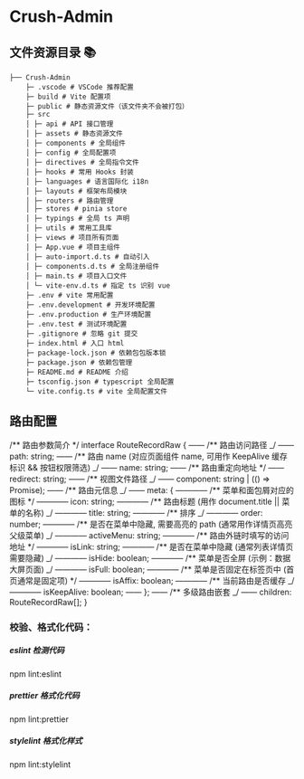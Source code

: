# Crush-Admin

## 文件资源目录 📚

```
├── Crush-Admin
    ├─ .vscode # VSCode 推荐配置
    ├─ build # Vite 配置项
    ├─ public # 静态资源文件（该文件夹不会被打包）
    ├─ src
    │ ├─ api # API 接口管理
    │ ├─ assets # 静态资源文件
    │ ├─ components # 全局组件
    │ ├─ config # 全局配置项
    │ ├─ directives # 全局指令文件
    │ ├─ hooks # 常用 Hooks 封装
    │ ├─ languages # 语言国际化 i18n
    │ ├─ layouts # 框架布局模块
    │ ├─ routers # 路由管理
    │ ├─ stores # pinia store
    │ ├─ typings # 全局 ts 声明
    │ ├─ utils # 常用工具库
    │ ├─ views # 项目所有页面
    │ ├─ App.vue # 项目主组件
    │ ├─ auto-import.d.ts # 自动引入
    │ ├─ components.d.ts # 全局注册组件
    │ ├─ main.ts # 项目入口文件
    │ └─ vite-env.d.ts # 指定 ts 识别 vue
    ├─ .env # vite 常用配置
    ├─ .env.development # 开发环境配置
    ├─ .env.production # 生产环境配置
    ├─ .env.test # 测试环境配置
    ├─ .gitignore # 忽略 git 提交
    ├─ index.html # 入口 html
    ├─ package-lock.json # 依赖包包版本锁
    ├─ package.json # 依赖包管理
    ├─ README.md # README 介绍
    ├─ tsconfig.json # typescript 全局配置
    └─ vite.config.ts # vite 全局配置文件
```

## 路由配置

/** 路由参数简介 \*/
interface RouteRecordRaw {
—— /** 路由访问路径 _/
—— path: string;
—— /\*\* 路由 name (对应页面组件 name, 可用作 KeepAlive 缓存标识 && 按钮权限筛选) _/
—— name: string;
—— /** 路由重定向地址 \*/
—— redirect: string;
—— /** 视图文件路径 _/
—— component: string | (() => Promise<unknown>);
—— /\*\* 路由元信息 _/
—— meta: {
———— /** 菜单和面包屑对应的图标 \*/
———— icon: string;
———— /** 路由标题 (用作 document.title || 菜单的名称) _/
———— title: string;
———— /\*\* 排序 _/
———— order: number;
———— /\*\* 是否在菜单中隐藏, 需要高亮的 path (通常用作详情页高亮父级菜单) _/
———— activeMenu: string;
———— /** 路由外链时填写的访问地址 \*/
———— isLink: string;
———— /** 是否在菜单中隐藏 (通常列表详情页需要隐藏) _/
———— isHide: boolean;
———— /\*\* 菜单是否全屏 (示例：数据大屏页面) \_/
———— isFull: boolean;
———— /** 菜单是否固定在标签页中 (首页通常是固定项) \*/
———— isAffix: boolean;
———— /** 当前路由是否缓存 \_/
———— isKeepAlive: boolean;
—— };
—— /\*\* 多级路由嵌套 \_/
—— children: RouteRecordRaw[];
}

### 校验、格式化代码：

##### eslint 检测代码

npm lint:eslint

##### prettier 格式化代码

npm lint:prettier

##### stylelint 格式化样式

npm lint:stylelint
